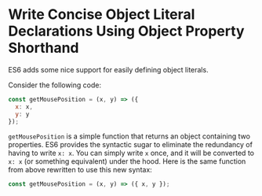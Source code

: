 # Write Concise Object Literal Declarations Using Object Property Shorthand
ES6 adds some nice support for easily defining object literals.

Consider the following code:
```javascript
const getMousePosition = (x, y) => ({
  x: x,
  y: y
});
```

```getMousePosition``` is a simple function that returns an object containing two properties. ES6 provides the syntactic sugar to eliminate the redundancy of having to write ```x: x```. You can simply write ```x``` once, and it will be converted to ```x: x``` (or something equivalent) under the hood. Here is the same function from above rewritten to use this new syntax:
```javascript
const getMousePosition = (x, y) => ({ x, y });
```
